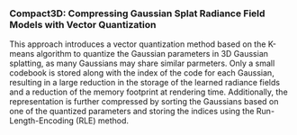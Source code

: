 ### Compact3D: Compressing Gaussian Splat Radiance Field Models with Vector Quantization

This approach introduces a vector quantization method based on the K-means algorithm to quantize the Gaussian parameters in 3D Gaussian splatting, as many Gaussians may share similar parmeters. Only a small codebook is stored along with the index of the code for each Gaussian, resulting in a large reduction in the storage of the learned radiance fields and a reduction of the memory footprint at rendering time. Additionally, the representation is further compressed by sorting the Gaussians based on one of the quantized parameters and storing the indices using the Run-Length-Encoding (RLE) method.